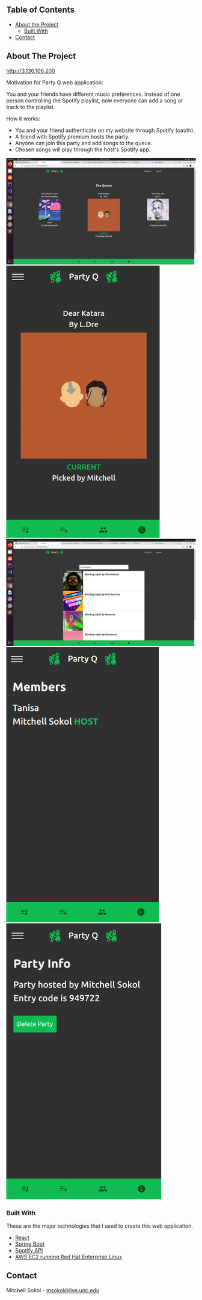 <!-- TABLE OF CONTENTS -->
## Table of Contents

* [About the Project](#about-the-project)
  * [Built With](#built-with)
* [Contact](#contact)



<!-- ABOUT THE PROJECT -->
## About The Project

http://3.136.106.200

Motivation for Party Q web application:

You and your friends have different music preferences. Instead of one person controlling the Spotify playlist,
now everyone can add a song or track to the playlist. 


How it works:
* You and your friend authenticate on my website through Spotify (oauth).
* A friend with Spotify premium hosts the party.
* Anyone can join this party and add songs to the queue.
* Chosen songs will play through the host's Spotify app.

![queue-desktop][product-screenshot-queue-desktop]
![queue-mobile][product-screenshot-queue-mobile]
![add-song][product-screenshot-add-song]
![members][product-screenshot-members]
![party-info][product-screenshot-party-info]


### Built With
These are the major technologies that I used to create this web application.

* [React](https://reactjs.org/)
* [Spring Boot](https://spring.io/projects/spring-boot)
* [Spotify API](https://developer.spotify.com/)
* [AWS EC2 running Red Hat Enterprise Linux](https://aws.amazon.com)


<!-- CONTACT -->
## Contact

Mitchell Sokol - msokol@live.unc.edu





<!-- MARKDOWN LINKS & IMAGES -->
<!-- https://www.markdownguide.org/basic-syntax/#reference-style-links -->

[product-screenshot-queue-desktop]: https://github.com/msokol98/party-q/blob/master/screenshots/queue_desktop.png
[product-screenshot-queue-mobile]: https://github.com/msokol98/party-q/blob/master/screenshots/queue_mobile.png
[product-screenshot-add-song]: https://github.com/msokol98/party-q/blob/master/screenshots/add_song.png
[product-screenshot-members]: https://github.com/msokol98/party-q/blob/master/screenshots/members.png
[product-screenshot-party-info]: https://github.com/msokol98/party-q/blob/master/screenshots/party_info.png
